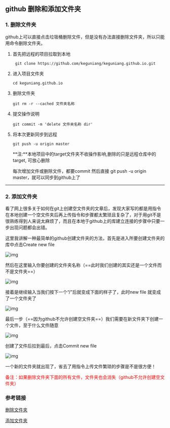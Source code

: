 ## github 删除和添加文件夹

### 1. 删除文件夹

github上可以直接点击垃圾桶删除文件，但是没有办法直接删除文件夹，所以只能用命令删除文件夹。

1. 首先把远程的项目拉取到本地

   ```shell
    git clone https://github.com/keguniang/keguniang.github.io.git
   ```

2. 进入项目文件夹

   ```shell
   cd keguniang.github.io
   ```

3. 删除文件夹

   ```shell
   git rm -r --cached 文件夹名称
   ```

4. 提交操作说明

   ```shell
   git commit -m 'delete 文件夹名称 dir'
   ```

5. 将本次更新同步到远程

   ```shell
   git push -u origin master
   ```

   **注:**本地项目中的target文件夹不收操作影响,删除的只是远程仓库中的target, 可放心删除

   每次增加文件或删除文件，都要commit 然后直接 git push -u origin master，就可以同步到github上了

---



### 2. 添加文件夹

看了网上很多关于如何在git上创建空文件夹的文章后，发现大家写的都是用指令在本地创建一个空文件夹后再上传指令和步骤都太繁琐且复杂了，对于用git不是很熟练得到人来说太麻烦了，而且在本地于github上的库建立连接的步骤中只要一步出现问题都会出错。

这里我讲解一种最简单的github创建文件夹的方法，首先是进入所要创建文件夹的库中点击Create new file

![img](http://img2018.cnblogs.com/blog/1169746/201810/1169746-20181004173143707-1257953413.png)

然后在这里输入你要创建的文件夹名称（==此时我们创建的其实还是一个文件而不是文件夹==）

![img](http://img2018.cnblogs.com/blog/1169746/201810/1169746-20181004173331528-409966845.png)

接着是继续输入当我们按下一个“/”后就变成下面的样子了，此时new file 就变成了一个文件夹了

![img](http://img2018.cnblogs.com/blog/1169746/201810/1169746-20181004173649895-305444671.png)

最后一步（==因为github不允许创建空文件夹==）我们需要在新文件夹下创建一个文件，至于什么文件随意

![img](http://img2018.cnblogs.com/blog/1169746/201810/1169746-20181004173453717-1495322841.png)

创建了文件后拉到最后，点击Commit new file

![img](http://img2018.cnblogs.com/blog/1169746/201810/1169746-20181004173843803-1756199013.png)

一个新的文件夹就出现了，省去了用指令上传文件繁琐的步骤是不是很方便！

<font color='red'>备注：如果删除文件夹下面的所有文件，文件夹也会消失（github不允许创建空文件夹）</font>

### 参考链接

[删除文件夹](http://www.cnblogs.com/kingchan/p/9256704.html)

[添加文件夹](http://www.cnblogs.com/wuyepeng/p/9742690.html)
